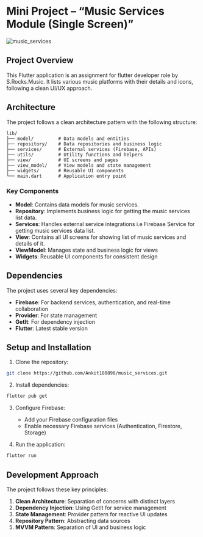 # Mini Project – “Music Services Module (Single Screen)”

![music_services](https://github.com/user-attachments/assets/37f3d962-218f-4780-bc9d-95f61cf2b177)

## Project Overview

This Flutter application is an assignment for flutter developer role by S.Rocks.Music. It lists various music platforms with their details and icons, following a clean UI/UX approach.

## Architecture

The project follows a clean architecture pattern with the following structure:

```
lib/
├── model/         # Data models and entities
├── repository/    # Data repositories and business logic
├── services/      # External services (Firebase, APIs)
├── utils/         # Utility functions and helpers
├── view/          # UI screens and pages
├── view_model/    # View models and state management
├── widgets/       # Reusable UI components
└── main.dart      # Application entry point
```

### Key Components

- **Model**: Contains data models for music services.
- **Repository**: Implements business logic for getting the music services list data.
- **Services**: Handles external service integrations i.e Firebase Service for getting music services data list.
- **View**: Contains all UI screens for showing list of music services and details of it.
- **ViewModel**: Manages state and business logic for views
- **Widgets**: Reusable UI components for consistent design

## Dependencies

The project uses several key dependencies:

- **Firebase**: For backend services, authentication, and real-time collaboration
- **Provider**: For state management
- **GetIt**: For dependency injection
- **Flutter**: Latest stable version

## Setup and Installation

1. Clone the repository:
```bash
git clone https://github.com/Ankit180898/music_services.git
```

2. Install dependencies:
```bash
flutter pub get
```

3. Configure Firebase:
   - Add your Firebase configuration files
   - Enable necessary Firebase services (Authentication, Firestore, Storage)

4. Run the application:
```bash
flutter run
```

## Development Approach

The project follows these key principles:

1. **Clean Architecture**: Separation of concerns with distinct layers
2. **Dependency Injection**: Using GetIt for service management
3. **State Management**: Provider pattern for reactive UI updates
4. **Repository Pattern**: Abstracting data sources
5. **MVVM Pattern**: Separation of UI and business logic


